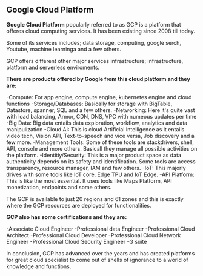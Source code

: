 ## Google Cloud Platform

**Google Cloud Platform** popularly referred to as GCP is a platform that offeres cloud computing services. It has been existing since 2008 till today.

Some of its services includes; data storage, computing, google serch, Youtube, machine learninga and a few others. 

GCP offers different other major services infrastructure; infrastructure, platform and serverless enviroments.

**There are products offered by Google from this cloud platform and they are:**

-Compute: For app engine, compute engine, kubernetes engine and cloud functions
-Storage/Databases: Basically for storage with BigTable, Datastore, spanner, SQL and a few others.
-Networking: Here it's quite vast with load balancing, Armor, CDN, DNS, VPC with numeous updates per time
-Big Data: Big data entails data exploration, workflow, analytics and data manipulization
-Cloud AI: This is cloud Artificial Intelligence as it entails video tech, Vision API, Text-to-speech and vice versa, Job discovery and a few more.
-Management Tools: Some of these tools are stackdrivers, shell, API, console and more others. Basicall they manage all possible activities on the platform.
-Identitiy/Security: This is a major product space as data authenticity depends on its safety and identification. Some tools are access transparency, resource manager, IAM and few others.
-IoT: This majorly drives with some tools like IoT core, Edge TPU and IoT Edge.
-API Platform: This is like the most essential. It uses tools like Maps Platform, API monetization, endpoints and some others.

The GCP is available to just 20 regions and 61 zones and this is exactly where the GCP resources are deployed for functionalities. 

**GCP also has some certifications and they are:**

-Associate Cloud Engineer
-Professional data Engineer
-Professional Cloud Architect
-Professional Cloud Developer
-Professional Cloud Network Engineer
-Professional Cloud Security Engineer
-G suite

In conclusion, GCP has advanced over the years and has created platforms for great cloud specialist to come out of shells of ignorance to a world of knowledge and functions. 